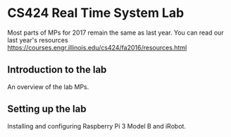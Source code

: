 # CS424 Real Time System Lab

Most parts of MPs for 2017 remain the same as last year. You can read our last year's resources https://courses.engr.illinois.edu/cs424/fa2016/resources.html

## Introduction to the lab
An overview of the lab MPs.

## Setting up the lab
Installing and configuring Raspberry Pi 3 Model B and iRobot.

